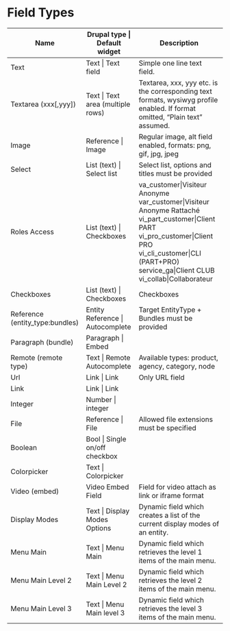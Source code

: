 # **Field Types**

|Name                           |Drupal type &#124; Default widget    |Description                                                                                                                                                                                              |
|-------------------------------|--------------------------------|---------------------------------------------------------------------------------------------------------------------------------------------------------------------------------------------------------|
|Text                           |Text &#124; Text field               |Simple one line text field.                                                                                                                                                                              |
|Textarea (xxx[,yyy])           |Text &#124; Text area (multiple rows)|Textarea, xxx, yyy etc. is the corresponding text formats, wysiwyg profile enabled. If format omitted, “Plain text” assumed.                                                                             |
|Image                          |Reference &#124; Image               |Regular image, alt field enabled, formats: png, gif, jpg, jpeg                                                                                                                                           |
|Select                         |List (text) &#124; Select list       |Select list, options and titles must be provided                                                                                                                                                         |
|Roles Access                   |List (text) &#124; Checkboxes        |va_customer&#124;Visiteur Anonyme</br> var_customer&#124;Visiteur Anonyme Rattaché</br> vi_part_customer&#124;Client PART</br> vi_pro_customer&#124;Client PRO</br> vi_cli_customer&#124;CLI (PART+PRO)</br> service_ga&#124;Client CLUB vi_collab&#124;Collaborateur|
|Checkboxes                     |List (text) &#124; Checkboxes        |Checkboxes                                                                                                                                                                                               |
|Reference (entity_type:bundles)|Entity Reference &#124; Autocomplete |Target EntityType + Bundles must be provided                                                                                                                                                             |
|Paragraph (bundle)             |Paragraph &#124; Embed               |                                                                                                                                                                                                         |
|Remote (remote type)           |Text &#124; Remote Autocomplete      |Available types: product, agency, category, node                                                                                                                                                         |
|Url                            |Link &#124; Link                     |Only URL field                                                                                                                                                                                           |
|Link                           |Link &#124; Link                     |                                                                                                                                                                                                         |
|Integer                        |Number &#124; integer                |                                                                                                                                                                                                         |
|File                           |Reference &#124; File                |Allowed file extensions must be specified                                                                                                                                                                |
|Boolean                        |Bool &#124; Single on/off checkbox   |                                                                                                                                                                                                         |
|Colorpicker                    |Text &#124; Colorpicker              |                                                                                                                                                                                                         |
|Video (embed)                  |Video Embed Field               |Field for video attach as link or iframe format                                                                                                                                                          |
|Display Modes                  |Text &#124; Display Modes Options    |Dynamic field which creates a list of the current display modes of an entity.                                                                                                                            |
|Menu Main                      |Text &#124; Menu Main                |Dynamic field which retrieves the level 1 items of the main menu.                                                                                                                                        |
|Menu Main Level 2              |Text &#124; Menu Main Level 2        |Dynamic field which retrieves the level 2 items of the main menu.                                                                                                                                        |
|Menu Main Level 3              |Text &#124; Menu Main level 3        |Dynamic field which retrieves the level 3 items of the main menu.                                                                                                                                        |
